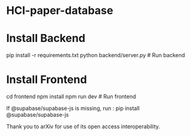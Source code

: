 # HCI-paper-database

# Install Backend

pip install -r requirements.txt
python backend/server.py # Run backend

# Install Frontend

cd frontend
npm install
npm run dev # Run frontend

If @supabase/supabase-js is missing, run : pip install @supabase/supabase-js

Thank you to arXiv for use of its open access interoperability.
